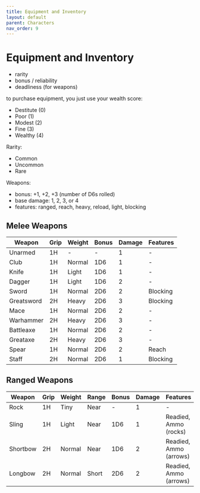 ```yaml
---
title: Equipment and Inventory
layout: default
parent: Characters
nav_order: 9
---
```


# Equipment and Inventory


- rarity
- bonus / reliability
- deadliness (for weapons)

to purchase equipment, you just use your wealth score:
- Destitute (0)
- Poor (1)
- Modest (2)
- Fine (3)
- Wealthy (4)

Rarity:
- Common
- Uncommon
- Rare

Weapons:
- bonus: +1, +2, +3 (number of D6s rolled)
- base damage: 1, 2, 3, or 4
- features: ranged, reach, heavy, reload, light, blocking

## Melee Weapons

| Weapon | Grip | Weight | Bonus | Damage | Features |
| ------ | ---- | ------ | ----- | ------ | -------- |
| Unarmed | 1H | - | - | 1 | - |
| Club | 1H | Normal | 1D6 | 1 | - |
| Knife | 1H | Light | 1D6 | 1 | - |
| Dagger | 1H | Light | 1D6 | 2 | - |
| Sword | 1H | Normal | 2D6 | 2 | Blocking |
| Greatsword | 2H | Heavy | 2D6 | 3 | Blocking |
| Mace | 1H | Normal | 2D6 | 2 | - |
| Warhammer | 2H | Heavy| 2D6 | 3 | - |
| Battleaxe | 1H | Normal | 2D6 | 2 | - |
| Greataxe | 2H | Heavy | 2D6 | 3 | - |
| Spear | 1H | Normal | 2D6 | 2 | Reach |
| Staff | 2H | Normal | 2D6 | 1 | Blocking |

## Ranged Weapons

| Weapon | Grip | Weight | Range | Bonus | Damage | Features |
| ------ | ---- | ------ | ----- | ----- | ------ | -------- |
| Rock | 1H | Tiny | Near | - | 1 | - |
| Sling | 1H | Light | Near | 1D6 | 1 | Readied, Ammo (rocks) |
| Shortbow | 2H | Normal | Near | 1D6 | 2 | Readied, Ammo (arrows) |
| Longbow | 2H | Normal | Short | 2D6 | 2 | Readied, Ammo (arrows) |

